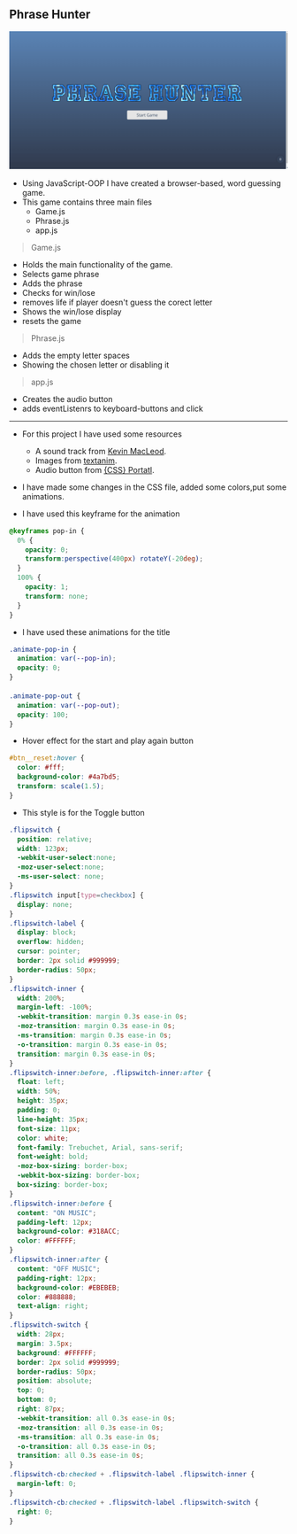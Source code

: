 ## Phrase Hunter

![](/images/phrase-hunter-gif.gif)
- Using JavaScript-OOP I have created a browser-based, word guessing game.
- This game contains three main files
   - Game.js
   - Phrase.js
   - app.js
> Game.js
   - Holds the main functionality of the game.
   - Selects game phrase
   - Adds the phrase
   - Checks for win/lose 
   - removes life if player doesn't guess the corect letter
   - Shows the win/lose display
   - resets the game
> Phrase.js
   - Adds the empty letter spaces
   - Showing the chosen letter or disabling it
> app.js
   - Creates the audio button
   - adds eventListenrs to keyboard-buttons and click 
___ 
- For this project I have used some  resources
    - A sound track from [Kevin MacLeod](https://incompetech.com).
    - Images from [textanim](https://textanim.com/#i).
    - Audio button from [{CSS} Portatl]( https://www.cssportal.com/css3-flip-switch/).

- I have made some changes in the CSS file, added some colors,put some animations.
- I have used this keyframe for the animation
```css
@keyframes pop-in {
  0% {
    opacity: 0;
    transform:perspective(400px) rotateY(-20deg);
  }
  100% {
    opacity: 1;
    transform: none;
  }
}
```
- I have used these animations for the title
```css
.animate-pop-in {
  animation: var(--pop-in);
  opacity: 0;
}

.animate-pop-out {
  animation: var(--pop-out);
  opacity: 100;
}
```
- Hover effect for the start and play again button
```css
#btn__reset:hover {
  color: #fff;
  background-color: #4a7bd5;
  transform: scale(1.5);
}
```

- This style is for the Toggle button
```css
.flipswitch {
  position: relative;
  width: 123px;
  -webkit-user-select:none;
  -moz-user-select:none;
  -ms-user-select: none;
}
.flipswitch input[type=checkbox] {
  display: none;
}
.flipswitch-label {
  display: block;
  overflow: hidden;
  cursor: pointer;
  border: 2px solid #999999;
  border-radius: 50px;
}
.flipswitch-inner {
  width: 200%;
  margin-left: -100%;
  -webkit-transition: margin 0.3s ease-in 0s;
  -moz-transition: margin 0.3s ease-in 0s;
  -ms-transition: margin 0.3s ease-in 0s;
  -o-transition: margin 0.3s ease-in 0s;
  transition: margin 0.3s ease-in 0s;
}
.flipswitch-inner:before, .flipswitch-inner:after {
  float: left;
  width: 50%;
  height: 35px;
  padding: 0;
  line-height: 35px;
  font-size: 11px;
  color: white;
  font-family: Trebuchet, Arial, sans-serif;
  font-weight: bold;
  -moz-box-sizing: border-box;
  -webkit-box-sizing: border-box;
  box-sizing: border-box;
}
.flipswitch-inner:before {
  content: "ON MUSIC";
  padding-left: 12px;
  background-color: #318ACC;
  color: #FFFFFF;
}
.flipswitch-inner:after {
  content: "OFF MUSIC";
  padding-right: 12px;
  background-color: #EBEBEB;
  color: #888888;
  text-align: right;
}
.flipswitch-switch {
  width: 28px;
  margin: 3.5px;
  background: #FFFFFF;
  border: 2px solid #999999;
  border-radius: 50px;
  position: absolute;
  top: 0;
  bottom: 0;
  right: 87px;
  -webkit-transition: all 0.3s ease-in 0s;
  -moz-transition: all 0.3s ease-in 0s;
  -ms-transition: all 0.3s ease-in 0s;
  -o-transition: all 0.3s ease-in 0s;
  transition: all 0.3s ease-in 0s;
}
.flipswitch-cb:checked + .flipswitch-label .flipswitch-inner {
  margin-left: 0;
}
.flipswitch-cb:checked + .flipswitch-label .flipswitch-switch {
  right: 0;
}
```

